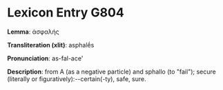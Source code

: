 # Lexicon Entry G804

**Lemma**: ἀσφαλής

**Transliteration (xlit)**: asphalḗs

**Pronunciation**: as-fal-ace'

**Description**:
from Α (as a negative particle) and sphallo (to "fail"); secure (literally or figuratively):--certain(-ty), safe, sure.
